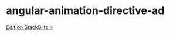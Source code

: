 # angular-animation-directive-ad

[Edit on StackBlitz ⚡️](https://stackblitz.com/edit/angular-animation-directive-ad)
